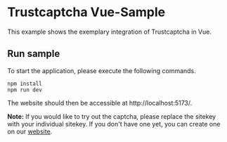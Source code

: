 # Trustcaptcha Vue-Sample

This example shows the exemplary integration of Trustcaptcha in Vue.


## Run sample

To start the application, please execute the following commands.

```shell
npm install
npm run dev
```

The website should then be accessible at http://localhost:5173/.

**Note:** If you would like to try out the captcha, please replace the sitekey with your individual sitekey. If you don't have one yet, you can create one on our [website](https://trustcaptcha.com/captchas).
